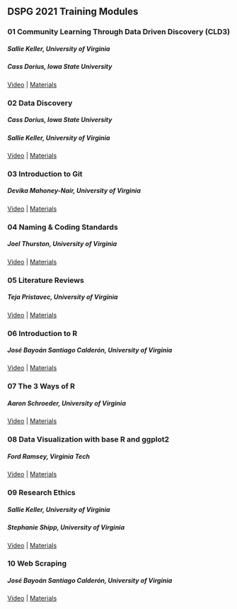 ## DSPG 2021 Training Modules

### 01 Community Learning Through Data Driven Discovery (CLD3)
##### Sallie Keller, University of Virginia
##### Cass Dorius, Iowa State University
<a href="https://www.youtube.com/watch?v=jxJuqTVEZpg&list=PL5pmbS-xLPOFeiLGKYwunU5EBpFzLd-bJ&index=1" target="_blank">Video</a> | 
<a href="https://github.com/DSPG-Young-Scholars-Program/DSPGTraining2021/tree/main/modules/01_cld3" target="_blank">Materials</a>

### 02 Data Discovery
##### Cass Dorius, Iowa State University
##### Sallie Keller, University of Virginia
<a href="https://www.youtube.com/watch?v=znob5PnueQM&list=PL5pmbS-xLPOFeiLGKYwunU5EBpFzLd-bJ&index=2" target="_blank">Video</a> | 
<a href="https://github.com/DSPG-Young-Scholars-Program/DSPGTraining2021/tree/main/modules/02_data_discovery" target="_blank">Materials</a>

### 03 Introduction to Git
##### Devika Mahoney-Nair, University of Virginia
<a href="https://www.youtube.com/watch?v=TBVM-kJkN2s&list=PL5pmbS-xLPOFeiLGKYwunU5EBpFzLd-bJ&index=3" target="_blank">Video</a> | 
<a href="https://github.com/DSPG-Young-Scholars-Program/DSPGTraining2021/tree/main/modules/03_git" target="_blank">Materials</a>

### 04 Naming & Coding Standards
##### Joel Thurston, University of Virginia
<a href="https://www.youtube.com/watch?v=wwmlN8I6Gwk&list=PL5pmbS-xLPOFeiLGKYwunU5EBpFzLd-bJ&index=4" target="_blank">Video</a> | 
<a href="https://github.com/DSPG-Young-Scholars-Program/DSPGTraining2021/tree/main/modules/04_coding_standards" target="_blank">Materials</a>

### 05 Literature Reviews
##### Teja Pristavec, University of Virginia
<a href="https://www.youtube.com/watch?v=h6hPZFRDu5k&list=PL5pmbS-xLPOFeiLGKYwunU5EBpFzLd-bJ&index=5" target="_blank">Video</a> | 
<a href="https://github.com/DSPG-Young-Scholars-Program/DSPGTraining2021/tree/main/modules/05_lit_reviews" target="_blank">Materials</a>

### 06 Introduction to R
##### José Bayoán Santiago Calderón, University of Virginia
<a href="https://www.youtube.com/watch?v=0bJuLAkRH8c&list=PL5pmbS-xLPOFeiLGKYwunU5EBpFzLd-bJ&index=6" target="_blank">Video</a> | 
<a href="https://github.com/DSPG-Young-Scholars-Program/DSPGTraining2021/tree/main/modules/06_intro_to_r" target="_blank">Materials</a>

### 07 The 3 Ways of R
##### Aaron Schroeder, University of Virginia
<a href="https://www.youtube.com/watch?v=QsD4tDy7ve8&list=PL5pmbS-xLPOFeiLGKYwunU5EBpFzLd-bJ&index=7" target="_blank">Video</a> | 
<a href="https://github.com/DSPG-Young-Scholars-Program/DSPGTraining2021/tree/main/modules/07_r_three_ways" target="_blank">Materials</a>

### 08 Data Visualization with base R and ggplot2
##### Ford Ramsey, Virginia Tech
<a href="https://www.youtube.com/watch?v=MPZJSbH2F4I&list=PL5pmbS-xLPOFeiLGKYwunU5EBpFzLd-bJ&index=8" target="_blank">Video</a> | 
<a href="https://github.com/DSPG-Young-Scholars-Program/DSPGTraining2021/tree/main/modules/08_data_viz" target="_blank">Materials</a>

### 09 Research Ethics
##### Sallie Keller, University of Virginia
##### Stephanie Shipp, University of Virginia
<a href="https://www.youtube.com/watch?v=jnvJGJz5H3o&list=PL5pmbS-xLPOFeiLGKYwunU5EBpFzLd-bJ&index=9" target="_blank">Video</a> | 
<a href="https://github.com/DSPG-Young-Scholars-Program/DSPGTraining2021/tree/main/modules/09_ethics" target="_blank">Materials</a>

### 10 Web Scraping
##### José Bayoán Santiago Calderón, University of Virginia
<a href="https://www.youtube.com/watch?v=nMI_1xxNfR0&list=PL5pmbS-xLPOFeiLGKYwunU5EBpFzLd-bJ&index=10" target="_blank">Video</a> | 
<a href="https://github.com/DSPG-Young-Scholars-Program/DSPGTraining2021/tree/main/modules/10_web_scraping" target="_blank">Materials</a>


